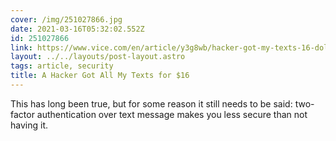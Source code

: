 ```yaml
---
cover: /img/251027866.jpg
date: 2021-03-16T05:32:02.552Z
id: 251027866
link: https://www.vice.com/en/article/y3g8wb/hacker-got-my-texts-16-dollars-sakari-netnumber
layout: ../../layouts/post-layout.astro
tags: article, security
title: A Hacker Got All My Texts for $16
---
```


This has long been true, but for some reason it still needs to be said: two-factor authentication over text message makes you less secure than not having it.
